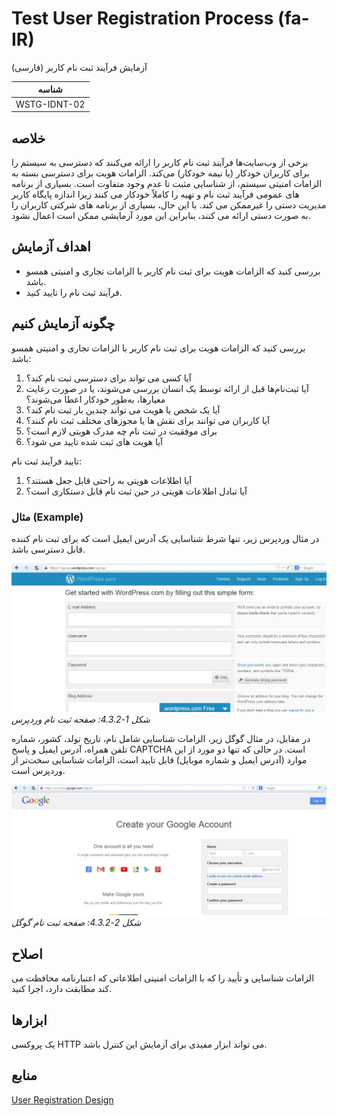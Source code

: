 # Test User Registration Process (fa-IR)

آزمایش فرآیند ثبت نام کاربر (فارسی)

|شناسه          |
|------------|
|WSTG-IDNT-02|

## خلاصه

برخی از وب‌سایت‌ها فرآیند ثبت نام کاربر را ارائه می‌کنند که دسترسی به سیستم را برای کاربران خودکار (یا نیمه خودکار) می‌کند. الزامات هویت برای دسترسی بسته به الزامات امنیتی سیستم، از شناسایی مثبت تا عدم وجود متفاوت است. بسیاری از برنامه های عمومی فرآیند ثبت نام و تهیه را کاملاً خودکار می کنند زیرا اندازه پایگاه کاربر مدیریت دستی را غیرممکن می کند. با این حال، بسیاری از برنامه های شرکتی کاربران را به صورت دستی ارائه می کنند، بنابراین این مورد آزمایشی ممکن است اعمال نشود.

## اهداف آزمایش

- بررسی کنید که الزامات هویت برای ثبت نام کاربر با الزامات تجاری و امنیتی همسو باشد.
- فرآیند ثبت نام را تایید کنید.

## چگونه آزمایش کنیم

بررسی کنید که الزامات هویت برای ثبت نام کاربر با الزامات تجاری و امنیتی همسو باشد:

1. آیا کسی می تواند برای دسترسی ثبت نام کند؟
2. آیا ثبت‌نام‌ها قبل از ارائه توسط یک انسان بررسی می‌شوند، یا در صورت رعایت معیارها، به‌طور خودکار اعطا می‌شوند؟
3. آیا یک شخص یا هویت می تواند چندین بار ثبت نام کند؟
4. آیا کاربران می توانند برای نقش ها یا مجوزهای مختلف ثبت نام کنند؟
5. برای موفقیت در ثبت نام چه مدرک هویتی لازم است؟
6. آیا هویت های ثبت شده تایید می شود؟

تایید فرآیند ثبت نام:

1. آیا اطلاعات هویتی به راحتی قابل جعل هستند؟
2. آیا تبادل اطلاعات هویتی در حین ثبت نام قابل دستکاری است؟

### مثال (Example)

در مثال وردپرس زیر، تنها شرط شناسایی یک آدرس ایمیل است که برای ثبت نام کننده قابل دسترسی باشد.

![WordPress Registration Page](images/Wordpress_registration_page.jpg)\
*شکل 1-4.3.2: صفحه ثبت نام وردپرس*

در مقابل، در مثال گوگل زیر، الزامات شناسایی شامل نام، تاریخ تولد، کشور، شماره تلفن همراه، آدرس ایمیل و پاسخ CAPTCHA است. در حالی که تنها دو مورد از این موارد (آدرس ایمیل و شماره موبایل) قابل تایید است، الزامات شناسایی سخت‌تر از وردپرس است.

![Google Registration Page](images/Google_registration_page.jpg)\
*شکل 2-4.3.2: صفحه ثبت نام گوگل*

## اصلاح

الزامات شناسایی و تأیید را که با الزامات امنیتی اطلاعاتی که اعتبارنامه محافظت می کند مطابقت دارد، اجرا کنید.

## ابزارها

یک پروکسی HTTP می تواند ابزار مفیدی برای آزمایش این کنترل باشد.

## منابع

[User Registration Design](https://mashable.com/2011/06/09/user-registration-design/)

